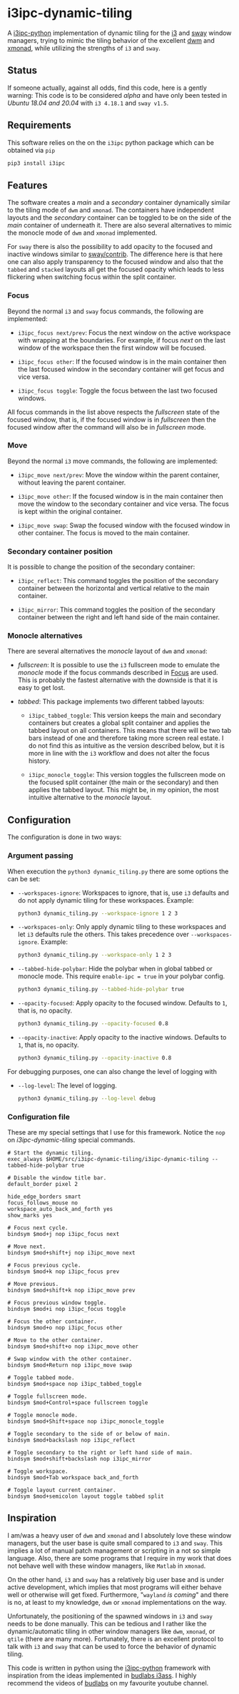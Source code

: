 # i3ipc-dynamic-tiling

A [i3ipc-python](https://github.com/altdesktop/i3ipc-python) implementation of
dynamic tiling for the [i3](https://i3wm.org/) and [sway](https://swaywm.org/)
window managers, trying to mimic the tiling behavior of the excellent
[dwm](http://dwm.suckless.org/) and [xmonad](https://xmonad.org/), while
utilizing the strengths of `i3` and `sway`.

## Status

If someone actually, against all odds, find this code, here is a gently
warning: This code is to be considered _alpha_ and have only been tested in
_Ubuntu 18.04 and 20.04_ with `i3 4.18.1` and `sway v1.5`.

## Requirements

This software relies on the on the `i3ipc` python package which can be obtained
via `pip`

```bash
pip3 install i3ipc
```

## Features

The software creates a _main_ and a _secondary_ container dynamically similar
to the tiling mode of `dwm` and `xmonad`. The containers have independent
layouts and the _secondary_ container can be toggled to be on the side of the
_main_ container of underneath it. There are also several alternatives to mimic
the monocle mode of `dwm` and `xmonad` implemented.

For `sway` there is also the possibility to add opacity to the focused and
inactive windows similar to
[sway/contrib](https://github.com/swaywm/sway/blob/master/contrib/inactive-windows-transparency.py).
The difference here is that here one can also apply transparency to the focused
window and also that the `tabbed` and `stacked` layouts all get the focused
opacity which leads to less flickering when switching focus within the split
container.

### Focus

Beyond the normal `i3` and `sway` focus commands, the following are
implemented:

+ `i3ipc_focus next/prev`: Focus the next window on the active workspace with
  wrapping at the boundaries. For example, if focus _next_ on the last window
  of the workspace then the first window will be focused.

+ `i3ipc_focus other`: If the focused window is in the main container then the
  last focused window in the secondary container will get focus and vice versa.

+ `i3ipc_focus toggle`: Toggle the focus between the last two focused windows.

All focus commands in the list above respects the _fullscreen_ state of the
focused window, that is, if the focused window is in _fullscreen_ then the
focused window after the command will also be in _fullscreen_ mode.

### Move

Beyond the normal `i3` move commands, the following are implemented:

+ `i3ipc_move next/prev`: Move the window within the parent container, without
  leaving the parent container.

+ `i3ipc_move other`: If the focused window is in the main container then move
  the window to the secondary container and vice versa. The focus is kept
  within the original container.

+ `i3ipc_move swap`: Swap the focused window with the focused window in other
  container. The focus is moved to the main container.

### Secondary container position

It is possible to change the position of the secondary container:

+ `i3ipc_reflect`: This command toggles the position of the secondary container
  between the horizontal and vertical relative to the main container.

+ `i3ipc_mirror`: This command toggles the position of the secondary container
  between the right and left hand side of the main container.

### Monocle alternatives

There are several alternatives the _monocle_ layout of `dwm` and `xmonad`:

+ _fullscreen_: It is possible to use the `i3` fullscreen mode to emulate the
  _monocle_ mode if the focus commands described in [Focus](#focus) are used.
  This is probably the fastest alternative with the downside is that it is easy
  to get lost.

+ _tabbed_: This package implements two different tabbed layouts:

  + `i3ipc_tabbed_toggle`: This version keeps the main and secondary containers
    but creates a global split container and applies the tabbed layout on all
    containers. This means that there will be two tab bars instead of one and
    therefore taking more screen real estate. I do not find this as intuitive
    as the version described below, but it is more in line with the `i3`
    workflow and does not alter the focus history.

  + `i3ipc_monocle_toggle`: This version toggles the fullscreen mode on the
    focused split container (the main or the secondary) and then applies the
    tabbed layout. This might be, in my opinion, the most intuitive alternative
    to the _monocle_ layout.


## Configuration

The configuration is done in two ways:

### Argument passing

When execution the `python3 dynamic_tiling.py` there are some options the
can be set:

- `--workspaces-ignore`: Workspaces to ignore, that is, use `i3` defaults and
  do not apply dynamic tiling for these workspaces. Example:

  ```bash
  python3 dynamic_tiling.py --workspace-ignore 1 2 3
  ```

- `--workspaces-only`: Only apply dynamic tiling to these workspaces and let
  `i3` defaults rule the others. This takes precedence over
  `--workspaces-ignore`. Example:

  ```bash
  python3 dynamic_tiling.py --workspace-only 1 2 3
  ```

- `--tabbed-hide-polybar`: Hide the polybar when in global tabbed or monocle
  mode. This require `enable-ipc = true` in your polybar config.

  ```bash
  python3 dynamic_tiling.py --tabbed-hide-polybar true
  ```

- `--opacity-focused`: Apply opacity to the focused window. Defaults to `1`,
  that is, no opacity.

  ```bash
  python3 dynamic_tiling.py --opacity-focused 0.8
  ```

- `--opacity-inactive`: Apply opacity to the inactive windows. Defaults to `1`,
  that is, no opacity.

  ```bash
  python3 dynamic_tiling.py --opacity-inactive 0.8
  ```

For debugging purposes, one can also change the level of logging with

- `--log-level`: The level of logging.

  ```bash
  python3 dynamic_tiling.py --log-level debug
  ```

### Configuration file

These are my special settings that I use for this framework. Notice the `nop`
on _i3ipc-dynamic-tiling_ special commands.

```
# Start the dynamic tiling.
exec_always $HOME/src/i3ipc-dynamic-tiling/i3ipc-dynamic-tiling --tabbed-hide-polybar true

# Disable the window title bar.
default_border pixel 2

hide_edge_borders smart
focus_follows_mouse no
workspace_auto_back_and_forth yes
show_marks yes

# Focus next cycle.
bindsym $mod+j nop i3ipc_focus next

# Move next.
bindsym $mod+shift+j nop i3ipc_move next

# Focus previous cycle.
bindsym $mod+k nop i3ipc_focus prev

# Move previous.
bindsym $mod+shift+k nop i3ipc_move prev

# Focus previous window toggle.
bindsym $mod+i nop i3ipc_focus toggle

# Focus the other container.
bindsym $mod+o nop i3ipc_focus other

# Move to the other container.
bindsym $mod+shift+o nop i3ipc_move other

# Swap window with the other container.
bindsym $mod+Return nop i3ipc_move swap

# Toggle tabbed mode.
bindsym $mod+space nop i3ipc_tabbed_toggle

# Toggle fullscreen mode.
bindsym $mod+Control+space fullscreen toggle

# Toggle monocle mode.
bindsym $mod+Shift+space nop i3ipc_monocle_toggle

# Toggle secondary to the side of or below of main.
bindsym $mod+backslash nop i3ipc_reflect

# Toggle secondary to the right or left hand side of main.
bindsym $mod+shift+backslash nop i3ipc_mirror

# Toggle workspace.
bindsym $mod+Tab workspace back_and_forth

# Toggle layout current container.
bindsym $mod+semicolon layout toggle tabbed split
```

## Inspiration

I am/was a heavy user of `dwm` and `xmonad` and I absolutely love these window
managers, but the user base is quite small compared to `i3` and `sway`. This
implies a lot of manual patch management or scripting in a not so simple
language. Also, there are some programs that I require in my work that does
not behave well with these window managers, like `Matlab` in `xmonad`.

On the other hand, `i3` and `sway` has a relatively big user base and is under
active development, which implies that most programs will either behave well or
otherwise will get fixed. Furthermore, "`wayland` _is coming_" and there is no,
at least to my knowledge, `dwm` or `xmonad` implementations on the way.

Unfortunately, the positioning of the spawned windows in `i3` and `sway` needs
to be done manually. This can be tedious and I rather like the
dynamic/automatic tiling in other window managers like `dwm`, `xmonad`, or
`qtile` (there are many more). Fortunately, there is an excellent protocol to
talk with `i3` and `sway` that can be used to force the behavior of dynamic
tiling.

This code is written in python using the
[i3ipc-python](https://github.com/altdesktop/i3ipc-python) framework with
inspiration from the ideas implemented in [budlabs
i3ass](https://github.com/budlabs/i3ass). I highly recommend the videos of
[budlabs](https://www.youtube.com/channel/UCi8XrDg1bK_MJ0goOnbpTMQ) on my
favourite youtube channel.

